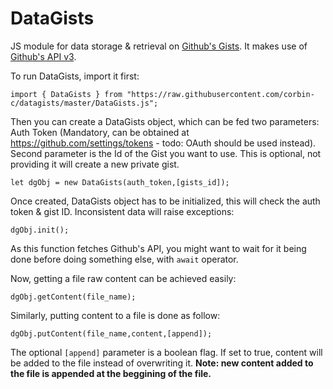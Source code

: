 # DataGists

JS module for data storage & retrieval on [Github's Gists](https://gist.github.com/).
It makes use of [Github's API v3](https://developer.github.com/v3/).

To run DataGists, import it first:

`import { DataGists } from
"https://raw.githubusercontent.com/corbin-c/datagists/master/DataGists.js";`

Then you can create a DataGists object, which can be fed two parameters: Auth
Token (Mandatory, can be obtained at https://github.com/settings/tokens - todo:
OAuth should be used instead). Second parameter is the Id of the Gist you want
to use. This is optional, not providing it will create a new private gist.

`let dgObj = new DataGists(auth_token,[gists_id]);`

Once created, DataGists object has to be initialized, this will check the auth
token & gist ID. Inconsistent data will raise exceptions:

`dgObj.init();`

As this function fetches Github's API, you might want to wait for it being done
before doing something else, with `await` operator.

Now, getting a file raw content can be achieved easily:

`dgObj.getContent(file_name);`

Similarly, putting content to a file is done as follow:

`dgObj.putContent(file_name,content,[append]);`

The optional `[append]` parameter is a boolean flag. If set to true, content
will be added to the file instead of overwriting it. **Note: new content added
to the file is appended at the beggining of the file.**
